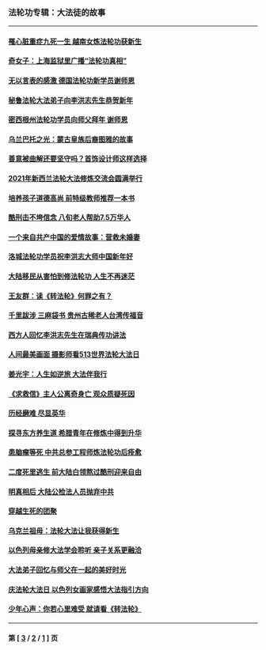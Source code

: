 ### 法轮功专辑：大法徒的故事
---
#### [罹心脏重症九死一生 越南女炼法轮功获新生](../../pages/nf1147481/n13732766.md?07120430) 
#### [奇女子：上海监狱里广播“法轮功真相”](../../pages/nf1147481/n13726443.md?07120430) 
#### [无以言表的感激 德国法轮功新学员谢师恩](../../pages/nf1147481/n13543790.md?07120430) 
#### [秘鲁法轮大法弟子向李洪志先生恭贺新年](../../pages/nf1147481/n13540182.md?07120430) 
#### [密西根州法轮功学员向师父拜年 谢师恩](../../pages/nf1147481/n13538183.md?07120430) 
#### [乌兰巴托之光：蒙古皇族后裔图雅的故事](../../pages/nf1147481/n13155759.md?07120430) 
#### [善意被曲解还要坚守吗？首饰设计师这样选择](../../pages/nf1147481/n13077575.md?07120430) 
#### [2021年新西兰法轮大法修炼交流会圆满举行](../../pages/nf1147481/n13033149.md?07120430) 
#### [培养孩子道德高尚 前特级教师推荐一本书](../../pages/nf1147481/n12938640.md?07120430) 
#### [酷刑击不垮信念 八旬老人帮助7.5万华人](../../pages/nf1147481/n12880712.md?07120430) 
#### [一个来自共产中国的爱情故事：营救未婚妻](../../pages/nf1147481/n12778386.md?07120430) 
#### [洛城法轮功学员祝李洪志大师中国新年好](../../pages/nf1147481/n12724685.md?07120430) 
#### [大陆移民从害怕到修法轮功 人生不再迷茫](../../pages/nf1147481/n12414325.md?07120430) 
#### [王友群：读《转法轮》何罪之有？](../../pages/nf1147481/n12408647.md?07120430) 
#### [千里跋涉 三麻袋书 贵州古稀老人台湾传福音](../../pages/nf1147481/n12198750.md?07120430) 
#### [西方人回忆李洪志先生在瑞典传功讲法](../../pages/nf1147481/n12099607.md?07120430) 
#### [人间最美画面 摄影师看513世界法轮大法日](../../pages/nf1147481/n12094118.md?07120430) 
#### [姜光宇：人生如逆旅 大法伴我行](../../pages/nf1147481/n12088664.md?07120430) 
#### [《求救信》主人公离奇身亡 观众质疑死因](../../pages/nf1147481/n11845215.md?07120430) 
#### [历经磨难 尽显英华](../../pages/nf1147481/n11723297.md?07120430) 
#### [探寻东方养生道 希腊青年在修炼中得到升华](../../pages/nf1147481/n11494502.md?07120430) 
#### [患脑瘤等死 中共总参工程师炼法轮功后痊愈](../../pages/nf1147481/n11466682.md?07120430) 
#### [二度死里逃生 前大陆白领熬过酷刑迎来自由](../../pages/nf1147481/n11368594.md?07120430) 
#### [明真相后 大陆公检法人员抛弃中共](../../pages/nf1147481/n11358618.md?07120430) 
#### [穿越生死的团聚](../../pages/nf1147481/n11258922.md?07120430) 
#### [乌克兰祖母：法轮大法让我获得新生](../../pages/nf1147481/n11269457.md?07120430) 
#### [以色列母亲修大法学会聆听 亲子关系更融洽](../../pages/nf1147481/n11268195.md?07120430) 
#### [大法弟子回忆与师父在一起的美好时光](../../pages/nf1147481/n11267759.md?07120430) 
#### [庆法轮大法日 以色列女画家感悟大法指引方向](../../pages/nf1147481/n11267735.md?07120430) 
#### [少年心声：你若心里难受 就请看《转法轮》](../../pages/nf1147481/n11267496.md?07120430) 

---
#### 第 [ [3](./3.md?07120430) / [2](./2.md?07120430) / [1](./1.md?07120430) ] 页
